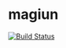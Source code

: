 # magiun

[![Build Status](https://travis-ci.org/Mihai238/magiun.svg?branch=master)](https://travis-ci.org/Mihai238/magiun)
